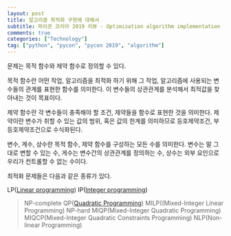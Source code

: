 ```yaml
---
layout: post
title: 알고리즘 최적화 구현에 대해서
subtitle: 파이콘 코리아 2019 리뷰 - Optimization algorithm implementation in Python
comments: true
categories: ["Technology"]
tag: ["python", "pycon", "pycon 2019", "algorithm"]
---
```


문제는 목적 함수와 제약 함수로 정의할 수 있다.

목적 함수란 어떤 작업, 알고리즘을 최적화 하기 위해 그 작업, 알고리즘에 사용되는 변수들의 관계를 표현한 함수를 의미한다. 이 변수들의 상관관계를 분석해서 최적값을 찾아내는 것이 목표이다.

제약 함수란 각 변수들이 충족해야 할 조건, 제약들을 함수로 표현한 것을 의미한다. 제약이란 변수가 취할 수 있는 값의 범위, 혹은 값의 한계를 의미하므로 등호제약조건, 부등호제약조건으로 수식화된다.

변수, 계수, 상수란 목적 함수, 제약 함수를 구성하는 모든 수를 의미한다. 변수는 말 그대로 변할 수 있는 수, 게수는 변수간의 상관관계를 정의하는 수, 상수는 외부 요인으로 우리가 컨트롤할 수 없는 수이다.

최적화 문제들은 다음과 같은 종류가 있다.

LP([Linear programming](https://en.wikipedia.org/wiki/Linear_programming)) 
IP([Integer programming](https://en.wikipedia.org/wiki/Integer_programming)) 
> NP-complete
QP([Quadratic Programming](https://en.wikipedia.org/wiki/Quadratic_programming))
MILP((Mixed-Integer Linear Programming)
> NP-hard
MIQP(Mixed-Integer Quadratic Programming) 
MIQCP(Mixed-Integer Quadratic Constraints Programming)
NLP(Non-linear Programming)
